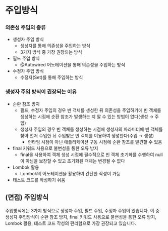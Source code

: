 # 주입방식

### 의존성 주입의 종류

- 생성자 주입 방식
    - 생성자를 통해 의존성을 주입하는 방식
    - 3가지 방식 중 가장 권장되는 방식
- 필드 주입 방식
    - @Autowired 어노테이션을 통해 의존성을 주입하는 방식
- 수정자 주입 방식
    - 수정자(Set)를 통해 주입하는 방식

### 생성자 주입 방식이 권장되는 이유

- 순환 참조 방지
    - 필드, 수정자 주입의 경우 빈 객체를 생성한 뒤 의존성을 주입하기에 빈 객체를 생성하는 시점에 순환 참조가 발생하는 지 알 수 있는 방법이 없다(생성 → 주입)
    - 생성자 주입의 경우 빈 객체를 생성하는 시점에 생성자의 파라미터에 빈 객체를 찾아 먼저 주입한 뒤 주입받은 빈 객체를 이용하여 생성한다(주입 → 생성)
        - 런타임 시점이 아닌 애플리케이션 구동 시점에 순환 참조를 발견할 수 있음
- final 키워드 사용으로 불변성을 통한 오류 방지
    - final을 사용하여 객체 생성 시점에 필수적으로 빈 객체 초기화를 수행하여 null이 아님을 보장할 수 있고 초기화된 객체는 변경될 수 없다
- Lombok 활용
    - Lombok의 어노테이션을 활용하여 간단한 작성이 가능
- 테스트 코드를 작성하기 쉬움

## (면접) 주입방식

주입방식에는 3가지 방식으로 생성자 주입, 필드 주입, 수정자 주입이 있습니다. 이 중 생성자 주입방식이 순환 참조 방지, final 키워드 사용으로 불변성을 통한 오류 방지, Lombok 활용, 테스트 코드 작성의 편리함으로 가장 권장되고 있습니다.
